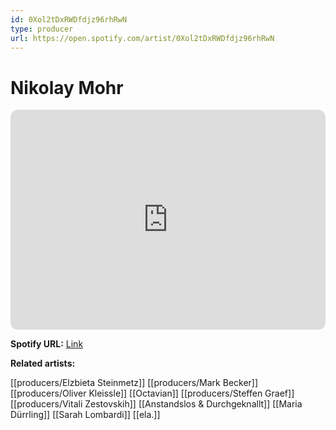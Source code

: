 ```yaml
---
id: 0Xol2tDxRWDfdjz96rhRwN
type: producer
url: https://open.spotify.com/artist/0Xol2tDxRWDfdjz96rhRwN
---
```

# Nikolay Mohr

<iframe style="border-radius:12px" src="https://open.spotify.com/embed/artist/0Xol2tDxRWDfdjz96rhRwN" width="100%" height="352" frameBorder="0" allowfullscreen="" allow="autoplay; clipboard-write; encrypted-media; fullscreen; picture-in-picture" loading="lazy"></iframe>

**Spotify URL:** [Link](https://open.spotify.com/artist/0Xol2tDxRWDfdjz96rhRwN)

**Related artists:**

[[producers/Elzbieta Steinmetz]]
[[producers/Mark Becker]]
[[producers/Oliver Kleissle]]
[[Octavian]]
[[producers/Steffen Graef]]
[[producers/Vitali Zestovskih]]
[[Anstandslos & Durchgeknallt]]
[[Maria Dürrling]]
[[Sarah Lombardi]]
[[ela.]]
